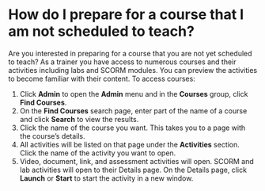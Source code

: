 # How do I prepare for a course that I am not scheduled to teach?

Are you interested in preparing for a course that you are not yet scheduled to teach? As a trainer you have access to numerous courses and their activities including labs and SCORM modules. You can preview the activities to become familiar with their content. To access courses:

1. Click **Admin** to open the **Admin** menu and in the **Courses** group, click **Find Courses**.
1. On the **Find Courses** search page, enter part of the name of a course and click **Search** to view the results.
1. Click the name of the course you want. This takes you to a page with the course’s details.
1. All activities will be listed on that page under the **Activities** section. Click the name of the activity you want to open.
1. Video, document, link, and assessment activities will open. SCORM and lab activities will open to their Details page. On the Details page, click **Launch** or **Start** to start the activity in a new window.
